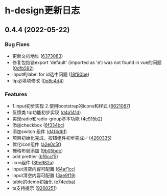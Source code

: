 # h-design更新日志

## 0.4.4 (2022-05-22)


### Bug Fixes

* 更新文档地址 ([6373083](https://github.com/HunterXing/h-design/commit/637308336b5bed3c3be9a91450c32f0b0e5b9539))
* 修复包抱错export 'default' (imported as 'e') was not found in vue的问题 ([0dfb592](https://github.com/HunterXing/h-design/commit/0dfb59276062069027ea2f6e4b843539779766b2))
* input的label for id选中问题 ([18f90be](https://github.com/HunterXing/h-design/commit/18f90be56eb295368b60b2ed38972b6e01df4388))
* tip必填项修改 ([0e8c4d4](https://github.com/HunterXing/h-design/commit/0e8c4d4dc3e7db0e88a1ae83715033e332f290bd))


### Features

* 1.input初步实现 2.使用bootstrap的icons和样式 ([6621087](https://github.com/HunterXing/h-design/commit/66210870e92a402a9c8552e2fe83c43cac54435e))
* 反馈类 tip功能初步实现 ([d4a141d](https://github.com/HunterXing/h-design/commit/d4a141df8caac1b0b44ea29320991d3b7abee779))
* 实现radio和radio-group基本功能 ([4e915b2](https://github.com/HunterXing/h-design/commit/4e915b21fe919166dac5f0f8f50365e385f4b82f))
* 添加checkbox ([6f334bc](https://github.com/HunterXing/h-design/commit/6f334bc47de68d083c2efcbe5949dc0593649122))
* 添加switch 组件 ([d4f4db1](https://github.com/HunterXing/h-design/commit/d4f4db126def17791e561b87614a2d2f39bf08d3))
* 项目初始化完成，按钮组件初步完成✅ ([4260335](https://github.com/HunterXing/h-design/commit/4260335a76a114eabeb0147b0671ed3d0ffcd855))
* 优化icon组件 ([a2e0c5f](https://github.com/HunterXing/h-design/commit/a2e0c5fd2783cca6c906b938e4779db2b7a0ebc7))
* 栅格布局添加 ([9b05bdc](https://github.com/HunterXing/h-design/commit/9b05bdcf03a3e6e580d43a72fee32c67a3146a26))
* add prettier ([bf6ccf5](https://github.com/HunterXing/h-design/commit/bf6ccf55483a102f6ea774d67b69a3767a5e9996))
* icon组件 ([39e982a](https://github.com/HunterXing/h-design/commit/39e982a98bbde4af9d9f70933c777bbe6c66ea68))
* input清空内容可配置 ([64af1cc](https://github.com/HunterXing/h-design/commit/64af1ccac85162f896cc5be21df86d3f3d77732a))
* input清空内容可配置 ([3ae9f19](https://github.com/HunterXing/h-design/commit/3ae9f1943f4eaba8716a821182412d0dc8b37292))
* table的demo初始化 ([e74ecba](https://github.com/HunterXing/h-design/commit/e74ecba344ee050e88c1362b5038b4327f4c7723))
* ts支持提示 ([9268251](https://github.com/HunterXing/h-design/commit/926825199dee817baad0329222004a9ec4e2b194))



